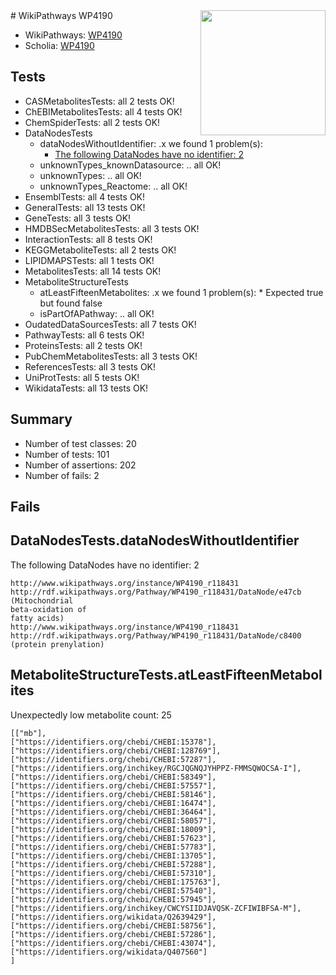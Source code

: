 <img style="float: right; width: 200px" src="https://upload.wikimedia.org/wikipedia/commons/thumb/8/83/Wplogo_with_text_500.png/640px-Wplogo_with_text_500.png" />
# WikiPathways WP4190

* WikiPathways: [WP4190](https://new.wikipathways.org/pathways/WP4190)
* Scholia: [WP4190](https://scholia.toolforge.org/wikipathways/WP4190)
## Tests
* CASMetabolitesTests: all 2 tests OK!
* ChEBIMetabolitesTests: all 4 tests OK!
* ChemSpiderTests: all 2 tests OK!
* DataNodesTests
    * dataNodesWithoutIdentifier: .x we found 1 problem(s):
        * [The following DataNodes have no identifier: 2](#d2d32fa1)
    * unknownTypes_knownDatasource: .. all OK!
    * unknownTypes: .. all OK!
    * unknownTypes_Reactome: .. all OK!
* EnsemblTests: all 4 tests OK!
* GeneralTests: all 13 tests OK!
* GeneTests: all 3 tests OK!
* HMDBSecMetabolitesTests: all 3 tests OK!
* InteractionTests: all 8 tests OK!
* KEGGMetaboliteTests: all 2 tests OK!
* LIPIDMAPSTests: all 1 tests OK!
* MetabolitesTests: all 14 tests OK!
* MetaboliteStructureTests
    * atLeastFifteenMetabolites: .x we found 1 problem(s):
            * Expected true but found false
    * isPartOfAPathway: .. all OK!
* OudatedDataSourcesTests: all 7 tests OK!
* PathwayTests: all 6 tests OK!
* ProteinsTests: all 2 tests OK!
* PubChemMetabolitesTests: all 3 tests OK!
* ReferencesTests: all 3 tests OK!
* UniProtTests: all 5 tests OK!
* WikidataTests: all 13 tests OK!


## Summary

* Number of test classes: 20
* Number of tests: 101
* Number of assertions: 202
* Number of fails: 2

## Fails

<a name="d2d32fa1" />

## DataNodesTests.dataNodesWithoutIdentifier

The following DataNodes have no identifier: 2
```
http://www.wikipathways.org/instance/WP4190_r118431 http://rdf.wikipathways.org/Pathway/WP4190_r118431/DataNode/e47cb (Mitochondrial 
beta-oxidation of 
fatty acids)
http://www.wikipathways.org/instance/WP4190_r118431 http://rdf.wikipathways.org/Pathway/WP4190_r118431/DataNode/c8400 (protein prenylation)
```

<a name="3b0f97c2" />

## MetaboliteStructureTests.atLeastFifteenMetabolites

Unexpectedly low metabolite count: 25

```
[["mb"],
["https://identifiers.org/chebi/CHEBI:15378"],
["https://identifiers.org/chebi/CHEBI:128769"],
["https://identifiers.org/chebi/CHEBI:57287"],
["https://identifiers.org/inchikey/RGCJQGNQJYHPPZ-FMMSQWOCSA-I"],
["https://identifiers.org/chebi/CHEBI:58349"],
["https://identifiers.org/chebi/CHEBI:57557"],
["https://identifiers.org/chebi/CHEBI:58146"],
["https://identifiers.org/chebi/CHEBI:16474"],
["https://identifiers.org/chebi/CHEBI:36464"],
["https://identifiers.org/chebi/CHEBI:58057"],
["https://identifiers.org/chebi/CHEBI:18009"],
["https://identifiers.org/chebi/CHEBI:57623"],
["https://identifiers.org/chebi/CHEBI:57783"],
["https://identifiers.org/chebi/CHEBI:13705"],
["https://identifiers.org/chebi/CHEBI:57288"],
["https://identifiers.org/chebi/CHEBI:57310"],
["https://identifiers.org/chebi/CHEBI:175763"],
["https://identifiers.org/chebi/CHEBI:57540"],
["https://identifiers.org/chebi/CHEBI:57945"],
["https://identifiers.org/inchikey/CWCYSIIDJAVQSK-ZCFIWIBFSA-M"],
["https://identifiers.org/wikidata/Q2639429"],
["https://identifiers.org/chebi/CHEBI:58756"],
["https://identifiers.org/chebi/CHEBI:57286"],
["https://identifiers.org/chebi/CHEBI:43074"],
["https://identifiers.org/wikidata/Q407560"]
]
```

